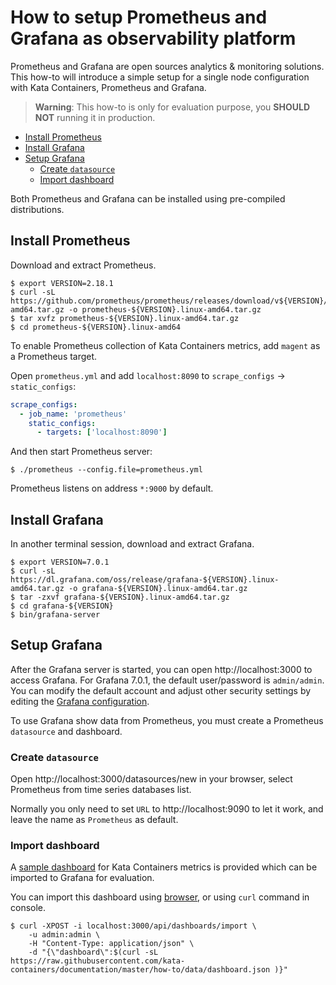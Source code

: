 # How to setup Prometheus and Grafana as observability platform

Prometheus and Grafana are open sources analytics & monitoring solutions. This how-to will introduce a simple setup for a single node configuration with Kata Containers, Prometheus and Grafana.

> **Warning**: This how-to is only for evaluation purpose, you **SHOULD NOT** running it in production.

* [Install Prometheus](#install-prometheus)
* [Install Grafana](#install-grafana)
* [Setup Grafana](#setup-grafana)
  * [Create `datasource`](#create-datasource)
  * [Import dashboard](#import-dashboard)

Both Prometheus and Grafana can be installed using pre-compiled distributions.

## Install Prometheus

Download and extract Prometheus.

```
$ export VERSION=2.18.1
$ curl -sL https://github.com/prometheus/prometheus/releases/download/v${VERSION}/prometheus-${VERSION}.linux-amd64.tar.gz -o prometheus-${VERSION}.linux-amd64.tar.gz
$ tar xvfz prometheus-${VERSION}.linux-amd64.tar.gz
$ cd prometheus-${VERSION}.linux-amd64
```

To enable Prometheus collection of Kata Containers metrics, add `magent` as a Prometheus target.

Open `prometheus.yml` and add `localhost:8090` to `scrape_configs` -> `static_configs`:

```yaml
scrape_configs:
  - job_name: 'prometheus'
    static_configs:
      - targets: ['localhost:8090']
```

And then start Prometheus server:

```
$ ./prometheus --config.file=prometheus.yml
```

Prometheus listens on address `*:9000` by default.

## Install Grafana

In another terminal session, download and extract Grafana.

```
$ export VERSION=7.0.1
$ curl -sL https://dl.grafana.com/oss/release/grafana-${VERSION}.linux-amd64.tar.gz -o grafana-${VERSION}.linux-amd64.tar.gz
$ tar -zxvf grafana-${VERSION}.linux-amd64.tar.gz
$ cd grafana-${VERSION}
$ bin/grafana-server
```

## Setup Grafana

After the Grafana server is started, you can open http://localhost:3000 to access Grafana. For Grafana 7.0.1, the default user/password is `admin/admin`. You can modify the default account and adjust other security settings by editing the [Grafana configuration](https://grafana.com/docs/grafana/latest/installation/configuration/#security).

To use Grafana show data from Prometheus, you must create a Prometheus `datasource` and dashboard.


### Create `datasource`

Open http://localhost:3000/datasources/new in your browser, select Prometheus from time series databases list.

Normally you only need to set `URL` to http://localhost:9090 to let it work, and leave the name as `Prometheus` as default.

### Import dashboard

A [sample dashboard](data/dashboard.json) for Kata Containers metrics is provided which can be imported to Grafana for evaluation.

You can import this dashboard using [browser](http://localhost:3000/dashboard/import), or using `curl` command in console.


```
$ curl -XPOST -i localhost:3000/api/dashboards/import \
    -u admin:admin \
    -H "Content-Type: application/json" \
	-d "{\"dashboard\":$(curl -sL https://raw.githubusercontent.com/kata-containers/documentation/master/how-to/data/dashboard.json )}"
```